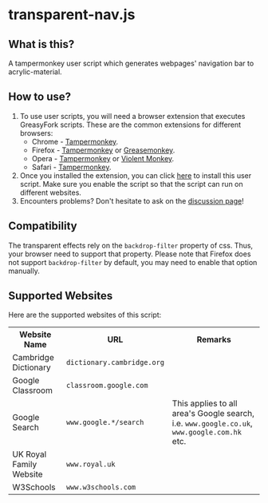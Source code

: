 # transparent-nav.js

## What is this?
A tampermonkey user script which generates webpages' navigation bar to acrylic-material.

## How to use?
1. To use user scripts, you will need a browser extension that executes GreasyFork scripts. These are the common extensions for different browsers:
	* Chrome - [Tampermonkey](https://tampermonkey.net/?ext=dhdg&browser=chrome).
    * Firefox - [Tampermonkey](https://tampermonkey.net/?ext=dhdg&browser=firefox) or [Greasemonkey](https://addons.mozilla.org/en-US/firefox/addon/greasemonkey/).
	* Opera - [Tampermonkey](https://tampermonkey.net/?ext=dhdg&browser=opera) or [Violent Monkey](https://addons.opera.com/en/extensions/details/violent-monkey/).
	* Safari - [Tampermonkey](https://tampermonkey.net/?ext=dhdg&browser=safari).
2. Once you installed the extension, you can click [here](https://greasyfork.org/en/scripts/425364-transparent-navigation-bar) to install this user script. Make sure you enable the script so that the script can run on different websites.
3. Encounters problems? Don't hesitate to ask on the [discussion page](https://github.com/ShingZhanho/transparent-nav.js/discussions)!

## Compatibility
The transparent effects rely on the `backdrop-filter` property of css. Thus, your browser need to support that property. Please note that Firefox does not support `backdrop-filter` by default, you may need to enable that option manually.

## Supported Websites
Here are the supported websites of this script:
<br/>
<table>
<tr><th>Website Name</th><th>URL</th><th>Remarks</th></tr>

<tr><td>Cambridge Dictionary</td><td><code>dictionary.cambridge.org</code></td><td></td></tr>

<tr><td>Google Classroom</td><td><code>classroom.google.com</code></td><td></td></tr>

<tr><td>Google Search</td><td><code>www.google.*/search</code></td><td>This applies to all area's Google search, i.e. <code>www.google.co.uk</code>, <code>www.google.com.hk</code> etc.</td></tr>

<tr><td>UK Royal Family Website</td><td><code>www.royal.uk</code></td><td></td></tr>

<tr><td>W3Schools</td><td><code>www.w3schools.com</code></td><td></td></tr>
</table>